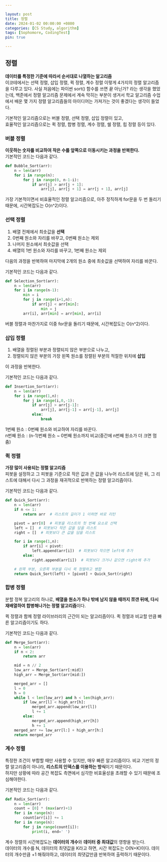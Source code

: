 ```yaml
---

layout: post
title: 정렬
date: 2024-01-02 00:00:00 +0800
categories: [CS Study, algorithm]
tags: [Sophomore, CodingTest]
pin: true

---
```


## 정렬
**데이터를 특정한 기준에 따라서 순서대로 나열하는 알고리즘**  
이코테에서는 선택 정렬, 삽입 정렬, 퀵 정렬, 계수 정렬 이렇게 4가지의 정렬 알고리즘을 다루고 있다.
사실 처음에는 파이썬 sort() 함수를 쓰면 끝 아닌가? 라는 생각을 했었는데, 백준에서 정렬 알고리즘 문제에서 계속 막히는 부분이 생겨서 학교 알고리즘 수업에서 배운 몇 가지 정렬 알고리즘들의 아이디어는 가져가는 것이 좋겠다는 생각이 들었다.  
  
기본적인 알고리즘으로는 버블 정렬, 선택 정렬, 삽입 정렬이 있고,  
효율적인 알고리즘으로는 퀵 정렬, 합병 정렬, 계수 정렬, 쉘 정렬, 힙 정렬 등이 있다.  

### 버블 정렬
**이웃하는 숫자를 비교하여 작은 수를 앞쪽으로 이동시키는 과정을 반복한다.**  
기본적인 코드는 다음과 같다.  
```python
def Bubble_Sort(arr):
    n = len(arr)
    for i in range(n):
        for j in range(0, n-1-i):
            if arr[j] > arr[j + 1]: 
                arr[j], arr[j + 1] = arr[j + 1], arr[j]
```  
가장 기본적이면서 비효율적인 정렬 알고리즘으로, 아주 정직하게 for문을 두 번 돌리기 때문에, 시간복잡도는 O(n^2)이다.

### 선택 정렬
1. 배열 전체에서 최솟값을 **선택**
2. 0번째 원소와 자리를 바꾸고, 0번째 원소는 제외
3. 나머지 원소에서 최솟값을 선택
4. 배열의 1번 원소와 자리를 바꾸고, 1번째 원소는 제외  

다음의 과정을 반복하여 마지막에 2개의 원소 중에 최솟값을 선택하여 자리를 바꾼다.  

기본적인 코드는 다음과 같다.  
```python
def Selection_Sort(arr):
    n = len(arr)
    for i in range(n-1):
        min = i
        for j in range(i+1,n):
            if arr[j] < arr[min]:
                min = j
        arr[i], arr[min] = arr[min], arr[i]
```  
버블 정렬과 마찬가지로 이중 for문을 돌리기 때문에, 시간복잡도는 O(n^2)이다.

### 삽입 정렬
1. 배열을 정렬된 부분과 정렬되지 않은 부분으로 나누고,
2. 정렬되지 않은 부분의 가장 왼쪽 원소를 정렬된 부분의 적절한 위치에 **삽입**  

이 과정을 반복한다.

기본적인 코드는 다음과 같다. 
```python
def Insertion_Sort(arr):
    n = len(arr)
    for i in range(1,n):
        for j in range(i,0,-1):
            if arr[j] > arr[j-1]:
                arr[j], arr[j-1] = arr[j-1], arr[j]
            else:
                break
```  
1번째 원소 : 0번째 원소와 비교하여 자리를 바꾼다.  
n번째 원소 : (n-1)번째 원소 ~ 0번째 원소까지 비교(중간에 n번째 원소가 더 크면 멈춤)  



### 퀵 정렬
**가장 많이 사용되는 정렬 알고리즘**  
피봇을 설정하고 그 피봇을 기준으로 작은 값과 큰 값을 나누어 리스트에 담은 뒤, 그 리스트에 대해서 다시 그 과정을 재귀적으로 반복하는 정렬 알고리즘이다.

기본적인 코드는 다음과 같다. 
```python
def Quick_Sort(arr):
    n = len(arr)
    if n <= 1:
        return arr  # 리스트의 길이가 1 이하면 바로 리턴

    pivot = arr[0]  # 피봇을 리스트의 첫 번째 요소로 선택
    left = []  # 피봇보다 작은 값을 담을 리스트
    right = []  # 피봇보다 큰 값을 담을 리스트

    for i in range(1,n):
        if arr[i] < pivot:
            left.append(arr[i])  # 피봇보다 작으면 left에 추가
        else:
            right.append(arr[i])  # 피봇보다 크거나 같으면 right에 추가

    # 왼쪽 부분, 오른쪽 부분을 다시 퀵 정렬하고 병합
    return Quick_Sort(left) + [pivot] + Quick_Sort(right)
```  

### 합병 정렬
분할 정복 알고리의 하나로, **배열을 원소가 하나 밖에 남지 않을 때까지 쪼갠 뒤에, 다시 재배열하여 합병해나가는 정렬 알고리즘**이다.  

퀵 정렬과 함께 정렬 라이브러리의 근간이 되는 알고리즘이다. 퀵 정렬과 비교할 만큼 빠른 알고리즘이기도 하다.

기본적인 코드는 다음과 같다. 
```python
def Merge_Sort(arr):
    n = len(arr)
    if n < 2:
        return arr

    mid = n // 2
    low_arr = Merge_Sort(arr[:mid])
    high_arr = Merge_Sort(arr[mid:])

    merged_arr = []
    l = 0 
    h = 0
    while l < len(low_arr) and h < len(high_arr):
        if low_arr[l] < high_arr[h]:
            merged_arr.append(low_arr[l])
            l += 1
        else:
            merged_arr.append(high_arr[h])
            h += 1
    merged_arr += low_arr[l:] + high_arr[h:]
    return merged_arr
```  


### 계수 정렬
특정한 조건이 부합할 때만 사용할 수 있지만, 매우 빠른 알고리즘이다. 비교 기반의 정렬 알고리즘이 아니라, **리스트의 인덱스를 이용하는 방식**이기 때문이다.  
하지만 상황에 따라 공간 복잡도 측면에서 심각한 비효율성을 초래할 수 있기 때문에 조심해야한다.

기본적인 코드는 다음과 같다.
```python
def Radix_Sort(arr):
    n = len(arr)
    count = [0] * (max(arr)+1)
    for i in range(n):
        count[arr[i]] += 1
    for i in range(n):
        for j in range(count[i]):
            print(i, end=' ')
```  
계수 정렬의 시간복잡도는 **데이터의 개수**와 **데이터 중 최대값**의 영향을 받는다.  
데이터의 개수를 N, 데이터의 최댓값을 K라고 하면, 시간 복잡도는 O(N+K)이다. 데이터의 개수만큼 +1 해줘야하고, 데이터의 최댓값만큼 반복하여 출력하기 때문이다.
